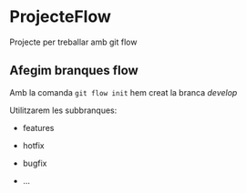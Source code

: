 # ProjecteFlow
Projecte per treballar amb git flow

## Afegim branques flow

Amb la comanda `git flow init` hem creat la branca _develop_

Utilitzarem les subbranques:

* features

* hotfix

* bugfix

* ...